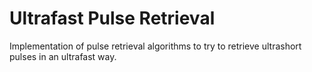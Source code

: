 # Ultrafast Pulse Retrieval
Implementation of pulse retrieval algorithms to try to retrieve ultrashort pulses in an ultrafast way.
